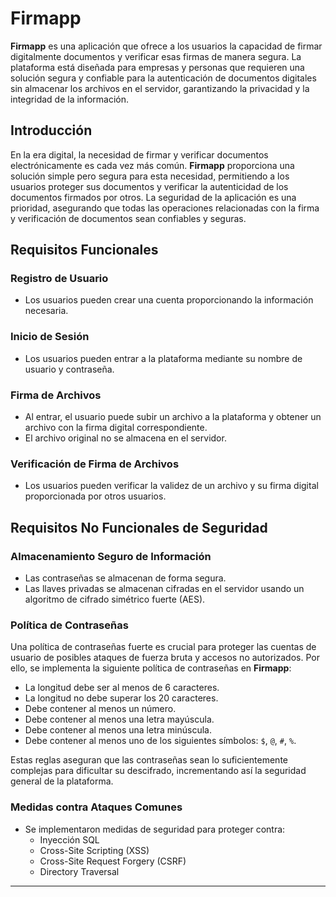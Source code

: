 # Firmapp

**Firmapp** es una aplicación que ofrece a los usuarios la capacidad de firmar digitalmente documentos y verificar esas firmas de manera segura. La plataforma está diseñada para empresas y personas que requieren una solución segura y confiable para la autenticación de documentos digitales sin almacenar los archivos en el servidor, garantizando la privacidad y la integridad de la información.

## Introducción

En la era digital, la necesidad de firmar y verificar documentos electrónicamente es cada vez más común. **Firmapp** proporciona una solución simple pero segura para esta necesidad, permitiendo a los usuarios proteger sus documentos y verificar la autenticidad de los documentos firmados por otros. La seguridad de la aplicación es una prioridad, asegurando que todas las operaciones relacionadas con la firma y verificación de documentos sean confiables y seguras.

## Requisitos Funcionales

### Registro de Usuario
- Los usuarios pueden crear una cuenta proporcionando la información necesaria.

### Inicio de Sesión
- Los usuarios pueden entrar a la plataforma mediante su nombre de usuario y contraseña.

### Firma de Archivos
- Al entrar, el usuario puede subir un archivo a la plataforma y obtener un archivo con la firma digital correspondiente. 
- El archivo original no se almacena en el servidor.

### Verificación de Firma de Archivos
- Los usuarios pueden verificar la validez de un archivo y su firma digital proporcionada por otros usuarios.

## Requisitos No Funcionales de Seguridad

### Almacenamiento Seguro de Información
- Las contraseñas se almacenan de forma segura.
- Las llaves privadas se almacenan cifradas en el servidor usando un algoritmo de cifrado simétrico fuerte (AES).

### Política de Contraseñas
Una política de contraseñas fuerte es crucial para proteger las cuentas de usuario de posibles ataques de fuerza bruta y accesos no autorizados. Por ello, se implementa la siguiente política de contraseñas en **Firmapp**:
- La longitud debe ser al menos de 6 caracteres.
- La longitud no debe superar los 20 caracteres.
- Debe contener al menos un número.
- Debe contener al menos una letra mayúscula.
- Debe contener al menos una letra minúscula.
- Debe contener al menos uno de los siguientes símbolos: `$`, `@`, `#`, `%`.

Estas reglas aseguran que las contraseñas sean lo suficientemente complejas para dificultar su descifrado, incrementando así la seguridad general de la plataforma.

### Medidas contra Ataques Comunes
- Se implementaron medidas de seguridad para proteger contra:
  - Inyección SQL
  - Cross-Site Scripting (XSS)
  - Cross-Site Request Forgery (CSRF)
  - Directory Traversal

---
